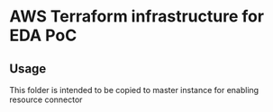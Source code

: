# AWS Terraform infrastructure for EDA PoC

## Usage
This folder is intended to be copied to master instance for enabling resource connector

